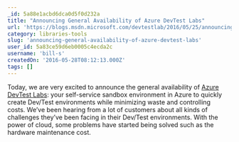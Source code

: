 ```yaml
---
_id: 5a88e1acbd6dca0d5f0d232a
title: "Announcing General Availability of Azure DevTest Labs"
url: 'https://blogs.msdn.microsoft.com/devtestlab/2016/05/25/announcing-general-availability-of-azure-devtest-labs/'
category: libraries-tools
slug: 'announcing-general-availability-of-azure-devtest-labs'
user_id: 5a83ce59d6eb0005c4ecda2c
username: 'bill-s'
createdOn: '2016-05-28T08:12:13.000Z'
tags: []
---
```


Today, we are very excited to announce the general availability of <a href="https://azure.microsoft.com/en-us/services/devtest-lab/">Azure DevTest Labs</a>: your self-service sandbox environment in Azure to quickly create Dev/Test environments while minimizing waste and controlling costs. We’ve been hearing from a lot of customers about all kinds of challenges they’ve been facing in their Dev/Test environments. With the power of cloud, some problems have started being solved such as the hardware maintenance cost.
